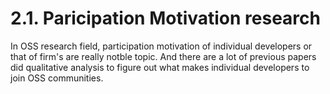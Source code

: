 # 2.1. Paricipation Motivation research
In OSS research field, participation motivation of individual developers or that of firm's are really notble topic.
And there are a lot of previous papers did qualitative analysis to figure out what makes individual developers to join OSS communities.
